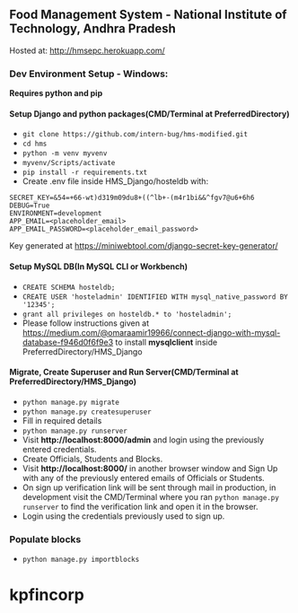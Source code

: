 ## Food Management System - National Institute of Technology, Andhra Pradesh

Hosted at: http://hmsepc.herokuapp.com/

### Dev Environment Setup - Windows: 

**Requires python and pip**

#### Setup Django and python packages(CMD/Terminal at PreferredDirectory)
 - `git clone https://github.com/intern-bug/hms-modified.git`
 - `cd hms`
 - `python -m venv myvenv`
 - `myvenv/Scripts/activate`
 - `pip install -r requirements.txt`
 - Create .env file inside HMS_Django/hosteldb with:
```
SECRET_KEY=&54=+66-wt)d319m09du8+((^lb+-(m4r1bi&&^fgv7@u6+6h6
DEBUG=True
ENVIRONMENT=development
APP_EMAIL=<placeholder_email>
APP_EMAIL_PASSWORD=<placeholder_email_password>
```
Key generated at https://miniwebtool.com/django-secret-key-generator/

#### Setup MySQL DB(In MySQL CLI or Workbench)
 - `CREATE SCHEMA hosteldb;`
 - `CREATE USER 'hosteladmin' IDENTIFIED WITH mysql_native_password BY '12345';`
 - `grant all privileges on hosteldb.* to 'hosteladmin';`
 - Please follow instructions given at https://medium.com/@omaraamir19966/connect-django-with-mysql-database-f946d0f6f9e3 to install **mysqlclient** inside PreferredDirectory/HMS_Django

#### Migrate, Create Superuser and Run Server(CMD/Terminal at PreferredDirectory/HMS_Django)
 - `python manage.py migrate`
 - `python manage.py createsuperuser`
 - Fill in required details
 - `python manage.py runserver`
 - Visit **http://localhost:8000/admin** and login using the previously entered credentials.
 - Create Officials, Students and Blocks.
 - Visit **http://localhost:8000/** in another browser window and Sign Up with any of the previously entered emails of Officials or Students.
 - On sign up verification link will be sent through mail in production, in development visit the CMD/Terminal where you ran `python manage.py runserver` to find the verification link and open it in the browser.
 - Login using the credentials previously used to sign up.

### Populate blocks
 - `python manage.py importblocks`
# kpfincorp
